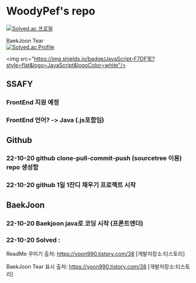 # WoodyPef's repo
[![Solved.ac
프로필](http://mazassumnida.wtf/api/mini/generate_badge?boj=kacaw00d)](https://solved.ac/kacaw00d)


BaekJoon Tear <br/>
[![Solved.ac Profile](http://mazassumnida.wtf/api/generate_badge?boj=kacaw00d)](https://solved.ac/kacaw00d)<br/>

<img src="https://img.shields.io/badge/JavaScript-F7DF1E?style=flat&logo=JavaScript&logoColor=white"/>

## SSAFY
### FrontEnd 지원 예정
### FrontEnd 언어? -> Java (.js포함임)



## Github
### 22-10-20 github clone-pull-commit-push (sourcetree 이용) repo 생성함
### 22-10-20 github 1일 1잔디 채우기 프로젝트 시작




## BaekJoon
### 22-10-20 Baekjoon java로 코딩 시작 (프론트엔더)
### 22-10-20 Solved : 


ReadMe 꾸미기
출처: https://yoon990.tistory.com/38 [개발저장소:티스토리]

BaekJoon Tear 표시
출처: https://yoon990.tistory.com/38 [개발저장소:티스토리]
